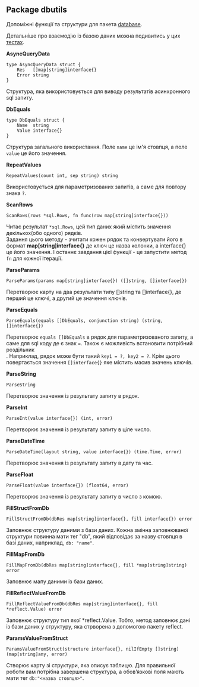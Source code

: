 ## Package dbutils
Допоміжні функції та структури для пакета [database](https://github.com/uwine4850/foozy/blob/master/docs/ua/database/database.md).

Детальніше про взаємодію із базою даних можна подивитись у цих [тестах](https://github.com/uwine4850/foozy/tree/master/tests/dbtest).

__AsyncQueryData__
```
type AsyncQueryData struct {
    Res   []map[string]interface{}
    Error string
}
```
Структура, яка використовується для виводу результатів асинхронного sql запиту.

__DbEquals__
```
type DbEquals struct {
    Name  string
    Value interface{}
}
```
Структура загального використання. Поле ``name`` це ім'я стовпця, а поле ``value`` це його значення.

__RepeatValues__
```
RepeatValues(count int, sep string) string
```
Використовується для параметризованих запитів, а саме для повтору знака ``?``.

__ScanRows__
```
ScanRows(rows *sql.Rows, fn func(row map[string]interface{}))
```
Читає результат ``*sql.Rows``, цей тип даних який містить значення декількох(обо одного) рядків.<br>
Задання цього методу - зчитати кожен рядок та конвертувати його в формат __map[string]interface{}__ де ключ це назва колонки, 
а interface{} це його значення. І останнє завдання цієї функції - це запустити метод ``fn`` для кожної ітерації.

__ParseParams__
```
ParseParams(params map[string]interface{}) ([]string, []interface{})
```
Перетворює карту на два результати типу []string та []interface{}, де перший це ключі, а другий це значення ключів.

__ParseEquals__
```
ParseEquals(equals []DbEquals, conjunction string) (string, []interface{})
```
Перетворює ``equals []DbEquals`` в рядок для параметризованого запиту, а саме для sql коду де є знак ``=``. 
Також є можливість встановити потрібний роздільник<br>.
Наприклад, рядок може бути такий ``key1 = ?, key2 = ?``. Крім цього повертається значення ``[]interface{}`` яке містить масив 
значень ключів.

__ParseString__
```
ParseString
```
Перетворює значення із результату запиту в рядок.

__ParseInt__
```
ParseInt(value interface{}) (int, error)
```
Перетворює значення із результату запиту в ціле число.

__ParseDateTime__
```
ParseDateTime(layout string, value interface{}) (time.Time, error)
```
Перетворює значення із результату запиту в дату та час.

__ParseFloat__
```
ParseFloat(value interface{}) (float64, error)
```
Перетворює значення із результату запиту в число з комою.

__FillStructFromDb__
```
FillStructFromDb(dbRes map[string]interface{}, fill interface{}) error
```
Заповнює структуру даними з бази даних.
Кожна змінна заповнюваної структури повинна мати тег "db", який відповідає за назву стовпця в
базі даних, наприклад, `db: "name"`.

__FillMapFromDb__
```
FillMapFromDb(dbRes map[string]interface{}, fill *map[string]string) error
```
Заповнює мапу даними із бази даних.

__FillReflectValueFromDb__
```
FillReflectValueFromDb(dbRes map[string]interface{}, fill *reflect.Value) error
```
Заповнює структуру тип якої *reflect.Value. Тобто, метод заповнює дані із бази даних у структуру, яка стрворена з допомогою 
пакету reflect.

__ParamsValueFromStruct__
```
ParamsValueFromStruct(structure interface{}, nilIfEmpty []string) (map[string]any, error)
```
Створює карту зі структури, яка описує таблицю.
Для правильної роботи вам потрібна завершена структура, а обов’язкові поля мають мати тег `db:"<назва стовпця>"`.
